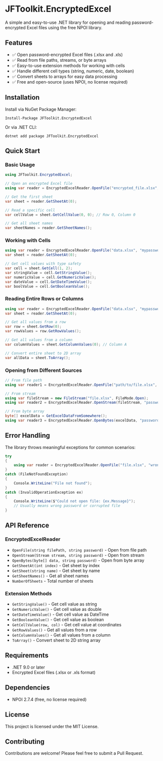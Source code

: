 # JFToolkit.EncryptedExcel

A simple and easy-to-use .NET library for opening and reading password-encrypted Excel files using the free NPOI library.

## Features

- ✅ Open password-encrypted Excel files (.xlsx and .xls)
- ✅ Read from file paths, streams, or byte arrays
- ✅ Easy-to-use extension methods for working with cells
- ✅ Handle different cell types (string, numeric, date, boolean)
- ✅ Convert sheets to arrays for easy data processing
- ✅ Free and open-source (uses NPOI, no license required)

## Installation

Install via NuGet Package Manager:

```
Install-Package JFToolkit.EncryptedExcel
```

Or via .NET CLI:

```
dotnet add package JFToolkit.EncryptedExcel
```

## Quick Start

### Basic Usage

```csharp
using JFToolkit.EncryptedExcel;

// Open an encrypted Excel file
using var reader = EncryptedExcelReader.OpenFile("encrypted_file.xlsx", "password123");

// Get the first sheet
var sheet = reader.GetSheetAt(0);

// Read a specific cell
var cellValue = sheet.GetCellValue(0, 0); // Row 0, Column 0

// Get all sheet names
var sheetNames = reader.GetSheetNames();
```

### Working with Cells

```csharp
using var reader = EncryptedExcelReader.OpenFile("data.xlsx", "mypassword");
var sheet = reader.GetSheetAt(0);

// Get cell values with type safety
var cell = sheet.GetCell(1, 2);
var stringValue = cell.GetStringValue();
var numericValue = cell.GetNumericValue();
var dateValue = cell.GetDateTimeValue();
var boolValue = cell.GetBooleanValue();
```

### Reading Entire Rows or Columns

```csharp
using var reader = EncryptedExcelReader.OpenFile("data.xlsx", "mypassword");
var sheet = reader.GetSheetAt(0);

// Get all values from a row
var row = sheet.GetRow(0);
var rowValues = row.GetRowValues();

// Get all values from a column
var columnValues = sheet.GetColumnValues(0); // Column A

// Convert entire sheet to 2D array
var allData = sheet.ToArray();
```

### Opening from Different Sources

```csharp
// From file path
using var reader1 = EncryptedExcelReader.OpenFile("path/to/file.xlsx", "password");

// From stream
using var fileStream = new FileStream("file.xlsx", FileMode.Open);
using var reader2 = EncryptedExcelReader.OpenStream(fileStream, "password");

// From byte array
byte[] excelData = GetExcelDataFromSomewhere();
using var reader3 = EncryptedExcelReader.OpenBytes(excelData, "password");
```

## Error Handling

The library throws meaningful exceptions for common scenarios:

```csharp
try
{
    using var reader = EncryptedExcelReader.OpenFile("file.xlsx", "wrongpassword");
}
catch (FileNotFoundException)
{
    Console.WriteLine("File not found");
}
catch (InvalidOperationException ex)
{
    Console.WriteLine($"Could not open file: {ex.Message}");
    // Usually means wrong password or corrupted file
}
```

## API Reference

### EncryptedExcelReader

- `OpenFile(string filePath, string password)` - Open from file path
- `OpenStream(Stream stream, string password)` - Open from stream
- `OpenBytes(byte[] data, string password)` - Open from byte array
- `GetSheetAt(int index)` - Get sheet by index
- `GetSheet(string name)` - Get sheet by name
- `GetSheetNames()` - Get all sheet names
- `NumberOfSheets` - Total number of sheets

### Extension Methods

- `GetStringValue()` - Get cell value as string
- `GetNumericValue()` - Get cell value as double
- `GetDateTimeValue()` - Get cell value as DateTime
- `GetBooleanValue()` - Get cell value as boolean
- `GetCellValue(row, col)` - Get cell value at coordinates
- `GetRowValues()` - Get all values from a row
- `GetColumnValues()` - Get all values from a column
- `ToArray()` - Convert sheet to 2D string array

## Requirements

- .NET 9.0 or later
- Encrypted Excel files (.xlsx or .xls format)

## Dependencies

- NPOI 2.7.4 (free, no license required)

## License

This project is licensed under the MIT License.

## Contributing

Contributions are welcome! Please feel free to submit a Pull Request.
